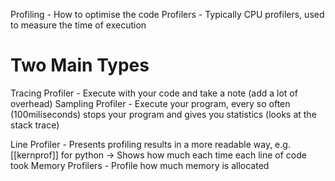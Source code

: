 Profiling - How to optimise the code
Profilers - Typically CPU profilers, used to measure the time of execution

# Two Main Types
Tracing Profiler - Execute with your code and take a note (add a lot of overhead)
Sampling Profiler - Execute your program, every so often (100miliseconds) stops your program and gives you statistics (looks at the stack trace)

Line Profiler - Presents profiling results in a more readable way, e.g. [[kernprof]] for python -> Shows how much each time each line of code took
Memory Profilers - Profile how much memory is allocated